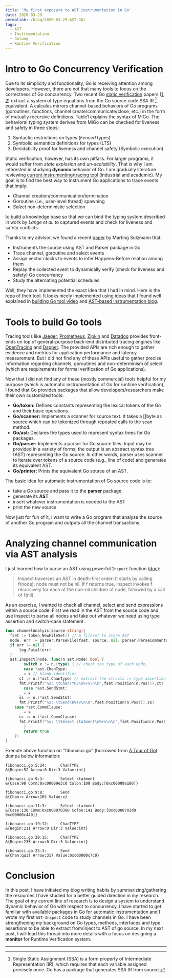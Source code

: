 ```yaml
---
title: 'My first exposure to AST instrumentation in Go'
date: 2020-03-29
permalink: /blog/2020-03-29-AST-GO/
tags:
  - AST
  - Instrumentation
  - Golang
  - Runtime Verification
---
```


# Intro to Go Concurrency Verification
Due to its simplicity and functionality, Go is receiving attention among developers. However, there are not that many tools to focus on the correctness of Go concurrency. Two recent Go [static verification](https://en.wikipedia.org/wiki/Software_verification) papers ([1](https://dl.acm.org/doi/10.1145/3009837.3009847), [2](http://mrg.doc.ic.ac.uk/publications/a-static-verification-framework-for-message-passing-in-go-using-behavioural-types/draft.pdf)) extract a system of type equations from the Go source code SSA IR [^1] equivalent. A calculus mirrors channel-based behaviors of Go programs (goroutines, functions, channel create/communicate/close, etc.)  in the form of mutually recursive definitions. Table1 explains the syntax of MiGo.  The behavioral typing system derives from MiGo can be checked for liveness and safety in three steps:

1. Syntactic restrictions on types (*Fenced* types)
2. Symbolic semantics definitions for types (LTS)
3. Decidability proof for liveness and channel safety (Symbolic execution)

Static verification, however, has its own pitfalls. For larger programs, it would suffer from *state explosion* and *un-scalability*. That is why I am interested in studying **dynamic** behavior of Go. I am gradually literature reviewing [current instrumenting/tracing tool](https://docs.google.com/spreadsheets/d/14h-ej1wNa-ZFDNTAt9QZoPn3vrI_jjBfCmi7X-2VDac/edit?usp=sharing) (industrial and academic). My goal is to find the best way to instrument Go applications to trace events that imply:

- Channel creation/communication/termination
- Goroutine (i.e., user-level thread) spawning
- *Select* non-deterministic selection

to build a knowledge base so that we can bind the typing system described in work by *Lange et al.* to captured events and check for liveness and safety conflicts.

Thanks to my advisor, we found a recent [paper](https://dl.acm.org/doi/10.1145/3236950.3236959) by Marting Sulzmann that:
- Instruments the source using AST and Parser package in Go
- Trace channel, goroutine and select events
- Assign vector clocks to events to infer Happens-Before relation among them
- Replay the collected event to dynamically verify (check for liveness and safety) Go concurrency
- Study the alternating potential schedules

Well, they have implemented the exact idea that I had in mind. Here is the [repo](https://github.com/KaiSta/gopherlyzer-GoScout) of their tool. It looks nicely implemented using ideas that I found well explained in [building Go tool video](https://www.youtube.com/watch?v=oxc8B2fjDvY) and [AST-based instrumentation blog](https://developers.mattermost.com/blog/instrumenting-go-code-via-ast/).


[^1]: Single Static Assignment (SSA) is a form property of Intermediate Representation (IR), which requires that each variable assigned precisely once. Go has a package that generates SSA IR from source.

# Tools to build Go tools
Tracing tools like [Jaeger](https://github.com/jaegertracing/jaeger-client-go), [Prometheus](https://prometheus.io/), [Zipkin](https://github.com/openzipkin/zipkin-go) and [Datadog](https://www.datadoghq.com/dg/apm/go-application-performance/) provides front-ends on top of general-purpose back-end distributed tracing engines like [OpenTracing](https://opentracing.io/) and [Dapper](https://research.google/pubs/pub36356/). The provided APIs are rich enough to gather evidence and metrics for application performance and latency measurement. But I did not find any of these APIs useful to gather precise information regarding channels, goroutines and non-determinism of select (which are requirements for formal verification of Go applications).

Now that I did not find any of these (mostly commercial) tools helpful for my purpose (which is automatic instrumentation of Go for runtime verification), I found that Go provides packages that allow developers/researchers make their own customized tools:


- **Go/token:** Defines constants representing the lexical tokens of the Go and their basic operations.
- **Go/scanner:** Implements a scanner for source text. It takes a []byte as source which can be tokenized through repeated calls to the scan method.
- **Go/ast:** Declares the types used to represent syntax trees for Go packages.
- **Go/parser:** Implements a parser for Go source files. Input may be provided in a variety of forms; the output is an abstract syntax tree (AST) representing the Go source. In other words, parser uses scanner to iterate over tokens of a source code (e.g., line of code) and generates its equivalent AST.
- **Go/printer:** Prints the equivalent Go source of an AST.

The basic idea for automatic instrumentation of Go source code is to:
- take a Go source and pass it to the **parser** package
- generate its **AST**
- insert whatever instrumentation is needed to the AST
- print the new source

Now just for fun of it, I want to write a Go program that analyze the source of another Go program and outputs all the channel transactions.

# Analyzing channel communication via AST analysis

I just learned how to parse an AST using powerful ```Inspect``` function ([doc](https://golang.org/pkg/go/ast/#Inspect)):

> Inspect traverses an AST in depth-first order: It starts by calling f(node); node must not be nil. If f returns true, Inspect invokes f recursively for each of the non-nil children of node, followed by a call of f(nil).

As an exercise, I wanted to check all channel, select and send expressions within a source code. First we read in the AST from the source code and use Inspect to parse all nodes and take out whatever we need using type assertion and switch-case statement.

```go
func channelAnalyis(source string){
  fset := token.NewFileSet() // A fileset to store AST
  node, err := parser.ParseFile(fset, source, nil, parser.ParseComments) // Reads and parses the source, stores the AST root in node
  if err != nil {
      log.Fatal(err)
  }
  ast.Inspect(node, func(n ast.Node) bool {
		switch x := n.(type) { // check the type of each node,
		case *ast.ChanType:
      _ = x // blank identifier
      ct := n.(*ast.ChanType) // extract the structs := type assertion
      fmt.Printf("%s: \tChanTYPE\n%+v\n\n",fset.Position(n.Pos()),ct)
		case *ast.SendStmt:
      _ = x
      ss := n.(*ast.SendStmt)
      fmt.Printf("%s: \tSend\n%+v\n\n",fset.Position(n.Pos()),ss)
    case *ast.CommClause:
      _ = x
      cc := n.(*ast.CommClause)
      fmt.Printf("%s: \tSelect statment\n%+v\n\n",fset.Position(n.Pos()),cc)
		}
		return true
	})
}
```

Execute above function on "fibonacci.go" (borrowed from [A Tour of Go](https://tour.golang.org/concurrency/5)) dumps below information:

```
fibonacci.go:5:24:      ChanTYPE
&{Begin:52 Arrow:0 Dir:3 Value:int}

fibonacci.go:9:3:       Select statment
&{Case:98 Comm:0xc00009e3c0 Colon:109 Body:[0xc00009a180]}

fibonacci.go:9:8:       Send
&{Chan:c Arrow:105 Value:x}

fibonacci.go:11:3:      Select statment
&{Case:130 Comm:0xc000070390 Colon:141 Body:[0xc0000703d0 0xc00000c440]}

fibonacci.go:19:12:     ChanTYPE
&{Begin:211 Arrow:0 Dir:3 Value:int}

fibonacci.go:20:15:     ChanTYPE
&{Begin:235 Arrow:0 Dir:3 Value:int}

fibonacci.go:25:3:      Send
&{Chan:quit Arrow:317 Value:0xc00000c7c0}
```

# Conclusion

In this post, I have initiated my blog writing habits by summarizing/gathering the resources I have studied for a better guided direction in my research. The goal of my current line of research is to design a system to understand dynamic behavior of Go with respect to concurrency. I have started to get familiar with available packages in Go for automatic instrumentation and I wrote my first ```AST-Inspect``` code to study channels in Go. I have been strengthening my background on Go types, methods, interfaces and type assertions to be able to extract from/inject to AST of go source. In my next post, I will lead this thread into more details with a focus on designing a **monitor** for Runtime Verification system.


------
